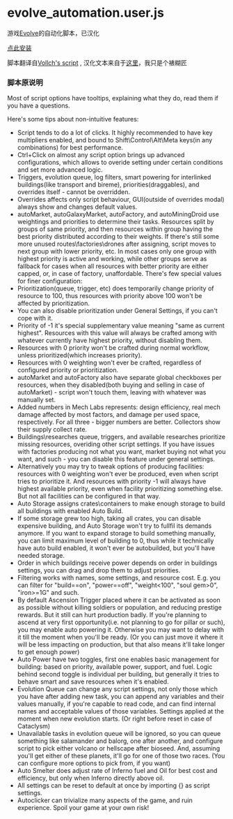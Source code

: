 # evolve_automation.user.js

游戏[Evolve](https://pmotschmann.github.io/Evolve/)的自动化脚本，已汉化

[点此安装](https://github.com/linxiwind/evolve_automation.user.js/raw/main/evolve_automation.user.js)

脚本翻译自[Vollch's script](https://gist.github.com/Vollch/b1a5eec305558a48b7f4575d317d7dd1) , 汉化文本来自于[这里](https://gitee.com/by22dgb/evolvescript)，我只是个裱糊匠

### 脚本原说明

Most of script options have tooltips, explaining what they do, read them if you have a questions.

 Here's some tips about non-intuitive features:
 
- Script tends to do a lot of clicks. It highly recommended to have key multipliers enabled, and bound to Shift\Control\Alt\Meta keys(in any combinations) for best performance.
- Ctrl+Click on almost any script option brings up advanced configurations, which allows to overide setting under certain conditions and set more advanced logic.
- Triggers, evolution queue, log filters, smart powering for interlinked buildings(like transport and bireme), priorities(draggables), and overrides itself - cannot be overridden.
- Overrides affects only script behaviour, GUI(outside of overrides modal) always show and changes default values.
- autoMarket, autoGalaxyMarket, autoFactory, and autoMiningDroid use weightings and priorities to determine their tasks. Resources split by groups of same priority, and then resources within group having the best priority distributed according to their weights. If there's still some more unused routes\factories\drones after assigning, script moves to next group with lower priority, etc. In most cases only one group with highest priority is active and working, while other groups serve as fallback for cases when all resources with better priority are either capped, or, in case of factory, unaffordable. There's few special values for finer configuration:
- Prioritization(queue, trigger, etc) does temporarily change priority of resource to 100, thus resources with priority above 100 won't be affected by prioritization.
- You can also disable prioritization under General Settings, if you can't cope with it.
- Priority of -1 it's special supplementary value meaning "same as current highest". Resources with this value will always be crafted among with whatever currently have  highest priority, without disabling them.
- Resources with 0 priority won't be crafted during normal workflow, unless prioritized(which increases priority).
- Resources with 0 weighting won't ever be crafted, regardless of configured priority or prioritization.
- autoMarket and autoFactory also have separate global checkboxes per resources, when they disabled(both buying and selling in case of autoMarket) - script won't touch them, leaving with whatever was manually set.
- Added numbers in Mech Labs represents: design efficiency, real mech damage affected by most factors, and damage per used space, respectively. For all three - bigger numbers are better. Collectors show their supply collect rate.
- Buildings\researches queue, triggers, and available researches prioritize missing resources, overiding other script settings. If you have issues with factories producing not what you want, market buying not what you want, and such - you can disable this feature under general settings.
- Alternatively you may try to tweak options of producing facilities: resources with 0 weighting won't ever be produced, even when script tries to prioritize it. And resources with priority -1 will always have highest available priority, even when facility prioritizing something else. But not all facilities can be configured in that way.
- Auto Storage assigns crates\containers to make enough storage to build all buildings with enabled Auto Build.
- If some storage grew too high, taking all crates, you can disable expensive building, and Auto Storage won't try to fullfil its demands anymore. If you want to expand storage to build something manually, you can limit maximum level of building to 0, thus while it technically have auto build enabled, it won't ever be autobuilded, but you'll have needed storage.
- Order in which buildings receive power depends on order in buildings settings, you can drag and drop them to adjust priorities.
- Filtering works with names, some settings, and resource cost. E.g. you can filter for "build==on", "power==off", "weight<100", "soul gem>0", "iron>=1G" and such.
- By default Ascension Trigger placed where it can be activated as soon as possible without killing soldiers or population, and reducing prestige rewards. But it still can hurt production badly. If you're planning to ascend at very first opportunity(i.e. not planning to go for pillar or such), you may enable auto powering it. Otherwise you may want to delay with it till the moment when you'll be ready. (Or you can just move it where it will be less impacting on production, but that also means it'll take longer to get enough power)
- Auto Power have two toggles, first one enables basic management for building: based on priority, available power, support, and fuel. Logic behind second toggle is individual per building, but generally it tries to behave smart and save resources when it's enabled.
- Evolution Queue can change any script settings, not only those which you have after adding new task, you can append any variables and their values manually, if you're capable to read code, and can find internal names and acceptable values of those variables. Settings applied at the moment when new evolution starts. (Or right before reset in case of Cataclysm)
- Unavailable tasks in evolution queue will be ignored, so you can queue something like salamander and balorg, one after another, and configure script to pick either volcano or hellscape after bioseed. And, assuming you'll get either of these planets, it'll go for one of those two races. (You can configure more options to pick from, if you want)
- Auto Smelter does adjust rate of Inferno fuel and Oil for best cost and efficiency, but only when Inferno directly above oil.
- All settings can be reset to default at once by importing {} as script settings.
- Autoclicker can trivialize many aspects of the game, and ruin experience. Spoil your game at your own risk!
